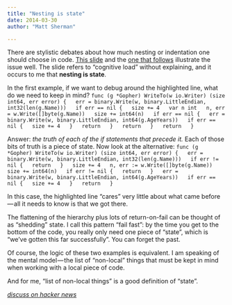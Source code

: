 ```yaml
---
title: "Nesting is state"
date: 2014-03-30
author: "Matt Sherman"

---
```


There are stylistic debates about how much nesting or indentation one should choose in code. [This slide](http://talks.golang.org/2013/bestpractices.slide#3) and the [one that follows](http://talks.golang.org/2013/bestpractices.slide#4) illustrate the issue well. The slide refers to “cognitive load” without explaining, and it occurs to me that **nesting is state**.

In the first example, if we want to debug around the highlighted line, what do we need to keep in mind?
`func (g *Gopher) WriteTo(w io.Writer) (size int64, err error) {  
    err = binary.Write(w, binary.LittleEndian, int32(len(g.Name)))  
    if err == nil {  
        size += 4  
        var n int  
        n, err = w.Write([]byte(g.Name))  
        size += int64(n)  
        if err == nil {  
            err = binary.Write(w, binary.LittleEndian, int64(g.AgeYears))  
            if err == nil {  
                size += 4  
            }  
            return  
        }  
        return  
    }  
    return  
}`

Answer: _the truth of each of the if statements that precede it._ Each of those bits of truth is a piece of state. Now look at the alternative:
`func (g *Gopher) WriteTo(w io.Writer) (size int64, err error) {  
    err = binary.Write(w, binary.LittleEndian, int32(len(g.Name)))  
    if err != nil {  
        return  
    }  
    size += 4  
    n, err := w.Write([]byte(g.Name))  
    size += int64(n)  
    if err != nil {  
        return  
    }  
    err = binary.Write(w, binary.LittleEndian, int64(g.AgeYears))  
    if err == nil {  
        size += 4  
    }  
    return  
}`

In this case, the highlighted line “cares” very little about what came before — all it needs to know is that we got there.

The flattening of the hierarchy plus lots of return-on-fail can be thought of as “shedding” state. I call this pattern “fail fast”: by the time you get to the bottom of the code, you really only need one piece of “state”, which is “we’ve gotten this far successfully”. You can forget the past.

Of course, the logic of these two examples is equivalent. I am speaking of the mental model — the list of “non-local” things that must be kept in mind when working with a local piece of code.

And for me, “list of non-local things” is a good definition of “state”.

[_discuss on hacker news_](https://news.ycombinator.com/item?id=7497134)
